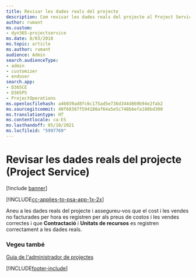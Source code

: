```yaml
---
title: Revisar les dades reals del projecte
description: Com revisar les dades reals del projecte al Project Service
author: rumant
ms.custom:
- dyn365-projectservice
ms.date: 8/03/2018
ms.topic: article
ms.author: rumant
audience: Admin
search.audienceType:
- admin
- customizer
- enduser
search.app:
- D365CE
- D365PS
- ProjectOperations
ms.openlocfilehash: a46039ad8fc6c175ad5e736d344d869b94e2fab2
ms.sourcegitcommit: 40f68387f594180af64a5e5c748b6efa188bd300
ms.translationtype: HT
ms.contentlocale: ca-ES
ms.lasthandoff: 05/10/2021
ms.locfileid: "5997769"
---
```

# <a name="review-project-actuals-project-service"></a>Revisar les dades reals del projecte (Project Service)

[!include [banner](../includes/psa-now-project-operations.md)]

[!INCLUDE[cc-applies-to-psa-app-1x-2x](../includes/cc-applies-to-psa-app-1x-2x.md)]

Aneu a les dades reals del projecte i assegureu-vos que el cost i les vendes no facturades per hora es registren per als preus de costos i les vendes correctes i que **Contractació** i **Unitats de recursos** es registren correctament a les dades reals.  
  
### <a name="see-also"></a>Vegeu també  
 [Guia de l'administrador de projectes](../psa/project-manager-guide.md)


[!INCLUDE[footer-include](../includes/footer-banner.md)]